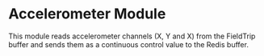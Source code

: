 # Accelerometer Module

This module reads accelerometer channels (X, Y and X) from the FieldTrip buffer and sends them as a continuous control value to the Redis buffer. 

